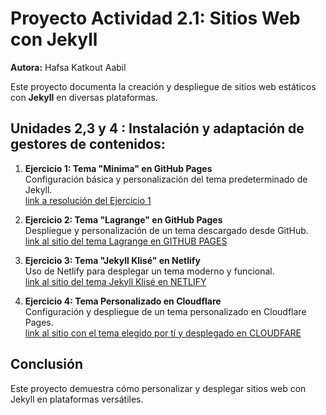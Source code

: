 # Proyecto Actividad 2.1: Sitios Web con Jekyll  
**Autora:** Hafsa Katkout Aabil  

Este proyecto documenta la creación y despliegue de sitios web estáticos con **Jekyll** en diversas plataformas.  
## Unidades 2,3 y 4 : Instalación y adaptación de gestores de contenidos:

1. **Ejercicio 1: Tema "Minima" en GitHub Pages**  
   Configuración básica y personalización del tema predeterminado de Jekyll.  
   [link a resolución del Ejercicio 1](content/ejercicio1.md)  

2. **Ejercicio 2: Tema "Lagrange" en GitHub Pages**  
   Despliegue y personalización de un tema descargado desde GitHub.  
   [link al sitio del tema Lagrange en GITHUB PAGES](https://hafsa-katkout.github.io/Lagrange/)  

3. **Ejercicio 3: Tema "Jekyll Klisé" en Netlify**  
   Uso de Netlify para desplegar un tema moderno y funcional.  
   [link al sitio del tema Jekyll Klisé en NETLIFY](https://hafsa-katkout.netlify.app/)  

4. **Ejercicio 4: Tema Personalizado en Cloudflare**  
   Configuración y despliegue de un tema personalizado en Cloudflare Pages.  
   [link al sitio con el tema elegido por tí y desplegado en CLOUDFARE](https://agency-hafsa-katkout.pages.dev/)  

## Conclusión  
Este proyecto demuestra cómo personalizar y desplegar sitios web con Jekyll en plataformas versátiles.  

